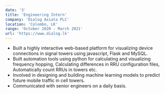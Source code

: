 ```yaml
---
date: '3'
title: 'Engineering Intern'
company: 'Dialog Axiata PLC'
location: 'Colombo, LK'
range: 'October 2020 - March 2021'
url: 'https://www.dialog.lk'
---
```


- Built a highly interactive web-based platform for visualizing device connections in signal towers using javascript, Flask and MySQL.
- Built automation tools using python for calculating and visualizing frequency hopping, Calculating differences in RRU configuration files, Automatically count RRUs in towers etc.
- Involved in designing and building machine learning models to predict future mobile traffic in cell towers.
- Communicated with senior engineers on a daily basis.
